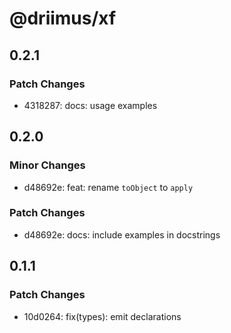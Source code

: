 # @driimus/xf

## 0.2.1

### Patch Changes

- 4318287: docs: usage examples

## 0.2.0

### Minor Changes

- d48692e: feat: rename `toObject` to `apply`

### Patch Changes

- d48692e: docs: include examples in docstrings

## 0.1.1

### Patch Changes

- 10d0264: fix(types): emit declarations
